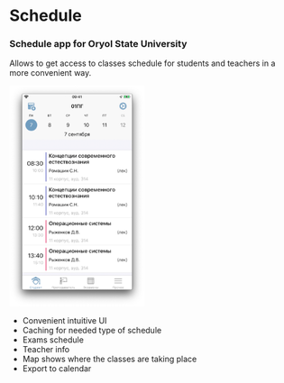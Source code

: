 # Schedule
### Schedule app for Oryol State University

Allows to get access to classes schedule for students and teachers in a more convenient way.

<img src="./Screenshots/MainScreen.png" width=240/>

- Convenient intuitive UI
- Caching for needed type of schedule
- Exams schedule
- Teacher info
- Map shows where the classes are taking place
- Export to calendar
